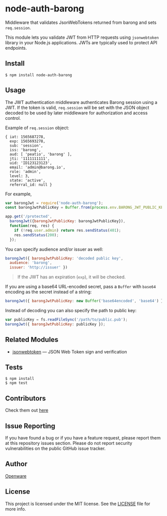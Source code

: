 # node-auth-barong

Middleware that validates JsonWebTokens returned from barong and sets `req.session`.

This module lets you validate JWT from HTTP requests using `jsonwebtoken` library in your Node.js
applications. JWTs are typically used to protect API endpoints. 

## Install

    $ npm install node-auth-barong

## Usage

The JWT authentication middleware authenticates Barong session using a JWT.
If the token is valid, `req.session` will be set with the JSON object decoded
to be used by later middleware for authorization and access control.

Example of `req.session` object: 

```
{ iat: 1565687278,
  exp: 1565693278,
  sub: 'session',
  iss: 'barong',
  aud: [ 'peatio', 'barong' ],
  jti: '1111111111',
  uid: 'ID123123123',
  email: 'admin@barong.io',
  role: 'admin',
  level: 3,
  state: 'active',
  referral_id: null }
```

For example,

```javascript
var barongJwt = require('node-auth-barong');
const barongJwtPublicKey = Buffer.from(process.env.BARONG_JWT_PUBLIC_KEY.trim(), 'base64').toString('utf-8')

app.get('/protected',
  barongJwt({barongJwtPublicKey: barongJwtPublicKey}),
  function(req, res) {
    if (!req.user.admin) return res.sendStatus(401);
    res.sendStatus(200);
  });
```

You can specify audience and/or issuer as well:

```javascript
barongJwt({ barongJwtPublicKey: 'decoded public key',
  audience: 'barong',
  issuer: 'http://issuer' })
```

> If the JWT has an expiration (`exp`), it will be checked.

If you are using a base64 URL-encoded secret, pass a `Buffer` with `base64` encoding as the secret instead of a string:

```javascript
barongJwt({ barongJwtPublicKey: new Buffer('base64encoded', 'base64') })
```

Instead of decoding you can also specify the path to public key:

```javascript
var publicKey = fs.readFileSync('/path/to/public.pub');
barongJwt({ barongJwtPublicKey: publicKey });
```

## Related Modules

- [jsonwebtoken](https://github.com/auth0/node-jsonwebtoken) — JSON Web Token sign and verification

## Tests

    $ npm install
    $ npm test

## Contributors
Check them out [here](https://github.com/auth0/express-jwt/graphs/contributors)

## Issue Reporting

If you have found a bug or if you have a feature request, please report them at this repository issues section. Please do not report security vulnerabilities on the public GitHub issue tracker. 

## Author

[Openware](https://www.openware.com)

## License

This project is licensed under the MIT license. See the [LICENSE](LICENSE) file for more info.
